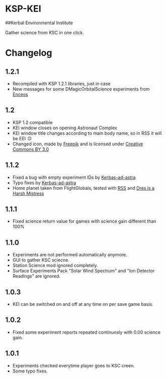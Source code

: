 # KSP-KEI
##Kerbal Environmental Institute

Gather science from KSC in one click.

# Changelog
## 1.2.1
- Recompiled with KSP 1.2.1 libraries, just in case
- New messages for some DMagicOrbitalScience experiments from [Enceos](http://forum.kerbalspaceprogram.com/index.php?/profile/110725-enceos/)

## 1.2
- KSP 1.2 compatible
- KEI window closes on opening Astronaut Complex
- KEI window title changes according to main body name, so in RSS it will be EEI :D
- Changed icon, made by [Freepik](http://www.freepik.com) and is licensed under [Creative Commons BY 3.0](http://creativecommons.org/licenses/by/3.0/)

## 1.1.2
- Fixed a bug with empty experiment IDs by [Kerbas-ad-astra](https://github.com/Kerbas-ad-astra)
- Typo fixes by [Kerbas-ad-astra](https://github.com/Kerbas-ad-astra)
- Home planet taken from FlightGlobals, tested with [RSS](http://forum.kerbalspaceprogram.com/index.php?/topic/50471-113-real-solar-system-v1140-july-3/) and [Dres is a Harsh Mistress ](http://forum.kerbalspaceprogram.com/index.php?/topic/141142-dres-is-a-harsh-mistress/)

## 1.1.1
- Fixed science return value for games with science gain different than 100%

## 1.1.0
- Experiments are not performed automatically anymore.
- GUI to gather KSC sciecne.
- Station Science mod ignored completely.
- Surface Experiments Pack "Solar Wind Spectrum" and "Ion Detector Readings" are ignored.

## 1.0.3
- KEI can be switched on and off at any time on per save game basis.

## 1.0.2
- Fixed some experiment reports repeated continuosly with 0.00 science gain.

## 1.0.1
- Experiments checked everytime player goes to KSC creen.
- Some typo fixes.
